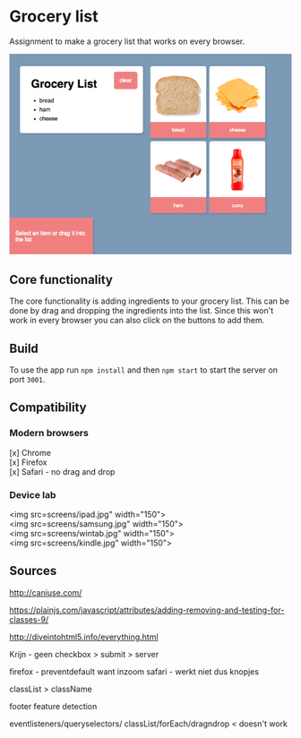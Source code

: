 # Grocery list
Assignment to make a grocery list that works on every browser.

![screenshot](screens/home.png)

## Core functionality
The core functionality is adding ingredients to your grocery list. This can be done by drag and dropping the ingredients into the list. Since this won't work in every browser you can also click on the buttons to add them.

## Build
To use the app run `npm install` and then `npm start` to start the server on port `3001`.

## Compatibility
### Modern browsers
[x] Chrome  
[x] Firefox  
[x] Safari - no drag and drop  

### Device lab
<img src=screens/ipad.jpg" width="150">  
<img src=screens/samsung.jpg" width="150">  
<img src=screens/wintab.jpg" width="150">  
<img src=screens/kindle.jpg" width="150">  



## Sources
<a href="https://plainjs.com/javascript/attributes/adding-removing-and-testing-for-classes-9/">http://caniuse.com/</a>

<a href="https://plainjs.com/javascript/attributes/adding-removing-and-testing-for-classes-9/">https://plainjs.com/javascript/attributes/adding-removing-and-testing-for-classes-9/</a>

<a href="http://diveintohtml5.info/everything.html">http://diveintohtml5.info/everything.html</a>

Krijn - geen checkbox > submit > server

firefox - preventdefault want inzoom
safari - werkt niet dus knopjes

classList > className

footer feature detection

eventlisteners/queryselectors/
classList/forEach/dragndrop < doesn't work